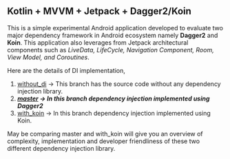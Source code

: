 ## Kotlin + MVVM + Jetpack + Dagger2/Koin

This is a simple experimental Android application developed to evaluate two major dependency framework in Android ecosystem namely **Dagger2** and **Koin**. This application also leverages from Jetpack architectural components such as *LiveData, LifeCycle, Navigation Component, Room, View Model, and Coroutines*.

Here are the details of DI implementation,

1. [without_di](https://github.com/KarthiPnsmy/kotlin_mvvm_jetpack/tree/without_di) -> This branch has the source code without any dependency injection library.
2. ***[master](https://github.com/KarthiPnsmy/kotlin_mvvm_jetpack/tree/master) -> In this branch dependency injection implemented using Dagger2***
3. [with_koin](https://github.com/KarthiPnsmy/kotlin_mvvm_jetpack/tree/with_koin) -> In this branch dependency injection implemented using Koin.

May be comparing master and with_koin will give you an overview of complexity, implementation and developer friendliness of these two different dependency injection library.


